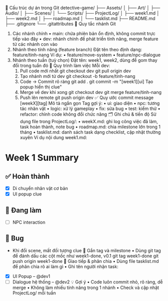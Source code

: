 📂 Cấu trúc dự án trong Git
detective-game/
├── Assets/
│   ├── Art/
│   ├── Audio/
│   ├── Scenes/
│   └── Scripts/
├── ProjectLog/
│   ├── week1.md
│   ├── week2.md
│   ├── roadmap.md
│   └── tasklist.md
├── README.md
├── .gitignore
└── .gitattributes
🌿 Quy tắc nhánh Git
1. Các nhánh chính
    • main: chứa phiên bản ổn định, không commit trực tiếp vào đây
    • dev: nhánh chính để phát triển tính năng, merge feature từ các nhánh con vào
2. Nhánh theo tính năng (feature branch)
Đặt tên theo định dạng: feature/tinh-nang
Ví dụ:
    • feature/move-system
    • feature/npc-dialogue
3. Nhánh theo tuần (tuỳ chọn)
Đặt tên: week1, week2, dùng để gom thay đổi trong tuần đó
🔁 Quy trình làm việc
Mỗi dev:
    1. Pull code mới nhất
git checkout dev
git pull origin dev
    2. Tạo nhánh mới từ dev
git checkout -b feature/tinh-nang
    3. Code → Commit rõ ràng
git add .
git commit -m "[week1][ui] Tạo popup hiển thị clue"
    4. Merge về dev khi xong
git checkout dev
git merge feature/tinh-nang
    5. Push lên remote
git push origin dev
✅ Quy ước commit message
[weekX][tag] Mô tả ngắn gọn
Tag gợi ý:
    • ui: giao diện
    • npc: tương tác nhân vật
    • logic: xử lý gameplay
    • fix: sửa bug
    • test: kiểm thử
    • refactor: chỉnh code không đổi chức năng
🗂 Ghi chú & tiến độ
Sử dụng file trong ProjectLog/:
    • weekX.md: ghi log công việc đã làm, task hoàn thành, note bug
    • roadmap.md: chia milestone lớn trong 1 tháng
    • tasklist.md: danh sách task dạng checklist, cập nhật thường xuyên
Ví dụ nội dung week1.md:
# Week 1 Summary
## ✅ Hoàn thành
- [x] Di chuyển nhân vật cơ bản
- [x] UI popup clue

## 🔧 Đang làm
- [ ] NPC interaction

## 🐞 Bug
- Khi đổi scene, mất đối tượng clue
🔖 Gắn tag và milestone
    • Dùng git tag để đánh dấu các cột mốc như week1-done, v0.1
git tag week1-done
git push origin week1-done
💬 Giao tiếp & phân chia
    • Dùng file tasklist.md để phân chia rõ ai làm gì
    • Ghi tên người nhận task:
- [x] UI Popup – @dev1
- [ ] Dialogue hệ thống – @dev2
💡 Gợi ý
    • Code luôn commit nhỏ, rõ ràng, dễ merge
    • Không làm nhiều tính năng trong 1 nhánh
    • Check và cập nhật ProjectLog/ mỗi tuần